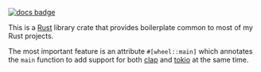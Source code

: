 [![docs badge]][docs link]

This is a [Rust](https://rust-lang.org/) library crate that provides boilerplate common to most of my Rust projects.

The most important feature is an attribute `#[wheel::main]` which annotates the `main` function to add support for both [clap](https://docs.rs/clap) and [tokio](https://docs.rs/tokio) at the same time.

[docs badge]: https://img.shields.io/badge/docs-online-dddddd.svg?style=flat-square
[docs link]: https://fenhl.github.io/wheel
